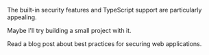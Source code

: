 The built-in security features and TypeScript support are particularly appealing.

Maybe I'll try building a small project with it.

Read a blog post about best practices for securing web applications.